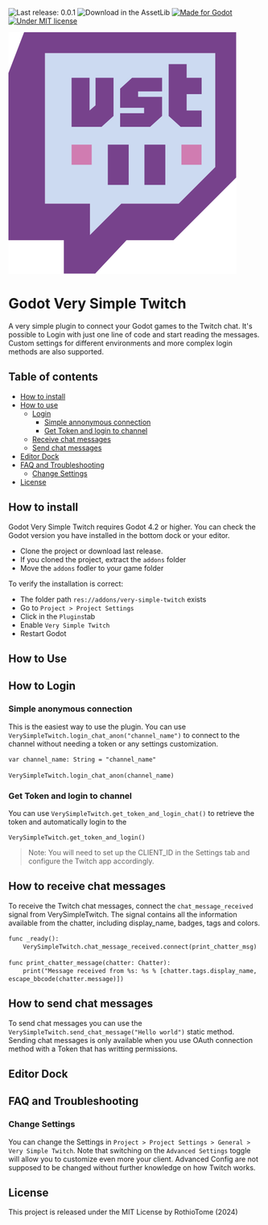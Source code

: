 ![Last release: 0.0.1](https://img.shields.io/badge/release-v0.0.1a-blue.png) 
![Download in the AssetLib](https://img.shields.io/badge/AssetLib-Soon-FA5c5c?logo=godot&logoColor=FFFFFF&)
[![Made for Godot](https://img.shields.io/badge/Godot-4.x-blue?logo=godotengine&logoColor=white)](https://godotengine.org)
[![Under MIT license](https://img.shields.io/github/license/RothioTome/godot-very-simple-twitch)](LICENSE)

![Logo](./icon.svg)
# Godot Very Simple Twitch
A very simple plugin to connect your Godot games to the Twitch chat. It's possible to Login with just one line of code and start reading the messages. Custom settings for different environments and more complex login methods are also supported.

## Table of contents
- [How to install](#how-to-install)
- [How to use](#how-to-use)
    - [Login](#how-to-login)
        - [Simple annonymous connection](#simple-anonymous-connection)
        - [Get Token and login to channel](#get-token-and-login-to-channel)
    - [Receive chat messages](#how-to-receive-chat-messages)
    - [Send chat messages](#how-to-send-chat-messages)
- [Editor Dock](#editor-dock)
- [FAQ and Troubleshooting](#faq-and-troubleshooting)
    - [Change Settings](#change-settings)
- [License](#license)

## How to install
Godot Very Simple Twitch requires Godot 4.2 or higher. You can check the Godot version you have installed in the bottom dock or your editor.
- Clone the project or download last release.
- If you cloned the project, extract the ```addons``` folder
- Move the ```addons``` fodler to your game folder

To verify the installation is correct:
- The folder path ```res://addons/very-simple-twitch``` exists
- Go to ```Project > Project Settings```
- Click in the ```Plugins```tab
- Enable ```Very Simple Twitch```
- Restart Godot

## How to Use

## How to Login
### Simple anonymous connection
This is the easiest way to use the plugin. You can use ``VerySimpleTwitch.login_chat_anon("channel_name")`` to connect to the channel without needing a token or any settings customization.

```
var channel_name: String = "channel_name"

VerySimpleTwitch.login_chat_anon(channel_name)
```

### Get Token and login to channel
You can use ``VerySimpleTwitch.get_token_and_login_chat()`` to retrieve the token and automatically login to the 
```
VerySimpleTwitch.get_token_and_login()
```

> Note: You will need to set up the CLIENT_ID in the Settings tab and configure the Twitch app accordingly.

## How to receive chat messages
To receive the Twitch chat messages, connect the `chat_message_received` signal from VerySimpleTwitch. The signal contains all the information available from the chatter, including display_name, badges, tags and colors.
```
func _ready():
    VerySimpleTwitch.chat_message_received.connect(print_chatter_msg)

func print_chatter_message(chatter: Chatter):
    print("Message received from %s: %s % [chatter.tags.display_name, escape_bbcode(chatter.message)])
```

## How to send chat messages
To send chat messages you can use the ``VerySimpleTwitch.send_chat_message("Hello world")`` static method. Sending chat messages is only available when you use OAuth connection method with a Token that has writting permissions.

## Editor Dock

## FAQ and Troubleshooting
### Change Settings
You can change the Settings in ``Project > Project Settings > General > Very Simple Twitch``. Note that switching on the ``Advanced Settings`` toggle will allow you to customize even more your client. Advanced Config are not supposed to be changed without further knowledge on how Twitch works. 

## License
This project is released under the MIT License by RothioTome (2024)